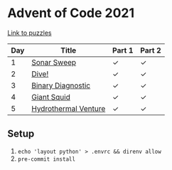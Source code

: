 # Advent of Code 2021

[Link to puzzles](https://adventofcode.com/2021)

| Day | Title                                       | Part 1 | Part 2 |
|-----|---------------------------------------------|--------|--------|
| 1   | [Sonar Sweep](01.py)                        | ✓      | ✓      |
| 2   | [Dive!](02.py)                              | ✓      | ✓      |
| 3   | [Binary Diagnostic](03.py)                  | ✓      | ✓      |
| 4   | [Giant Squid](04.py)                        | ✓      | ✓      |
| 5   | [Hydrothermal Venture](05.py)               | ✓      | ✓      |

## Setup

1. `echo 'layout python' > .envrc && direnv allow`
2. `pre-commit install`
